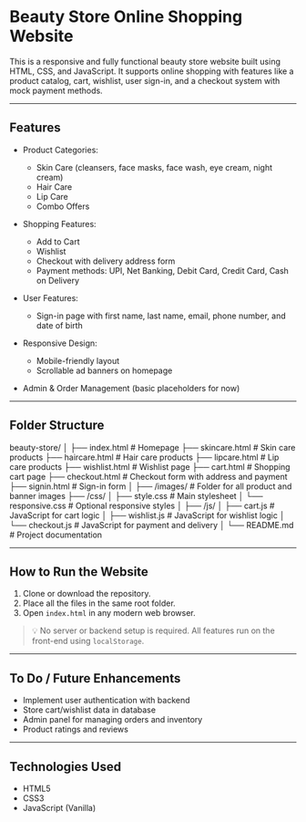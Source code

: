 # Beauty Store Online Shopping Website

This is a responsive and fully functional beauty store website built using HTML, CSS, and JavaScript. It supports online shopping with features like a product catalog, cart, wishlist, user sign-in, and a checkout system with mock payment methods.

---

## Features

- Product Categories:
  - Skin Care (cleansers, face masks, face wash, eye cream, night cream)
  - Hair Care
  - Lip Care
  - Combo Offers

- Shopping Features:
  - Add to Cart
  - Wishlist
  - Checkout with delivery address form
  - Payment methods: UPI, Net Banking, Debit Card, Credit Card, Cash on Delivery

- User Features:
  - Sign-in page with first name, last name, email, phone number, and date of birth

- Responsive Design:
  - Mobile-friendly layout
  - Scrollable ad banners on homepage

- Admin & Order Management (basic placeholders for now)

---

## Folder Structure

beauty-store/
│
├── index.html # Homepage
├── skincare.html # Skin care products
├── haircare.html # Hair care products
├── lipcare.html # Lip care products
├── wishlist.html # Wishlist page
├── cart.html # Shopping cart page
├── checkout.html # Checkout form with address and payment
├── signin.html # Sign-in form
│
├── /images/ # Folder for all product and banner images
├── /css/
│ ├── style.css # Main stylesheet
│ └── responsive.css # Optional responsive styles
│
├── /js/
│ ├── cart.js # JavaScript for cart logic
│ ├── wishlist.js # JavaScript for wishlist logic
│ └── checkout.js # JavaScript for payment and delivery
│
└── README.md # Project documentation


---

## How to Run the Website

1. Clone or download the repository.
2. Place all the files in the same root folder.
3. Open `index.html` in any modern web browser.

> 💡 No server or backend setup is required. All features run on the front-end using `localStorage`.

---

## To Do / Future Enhancements

- Implement user authentication with backend
- Store cart/wishlist data in database
- Admin panel for managing orders and inventory
- Product ratings and reviews

---

## Technologies Used

- HTML5
- CSS3
- JavaScript (Vanilla)

